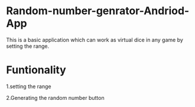 # Random-number-genrator-Andriod-App
This is a basic application which can work as virtual dice in any game by setting the range.

# Funtionality

  1.setting the range
  
  2.Generating the random number button

